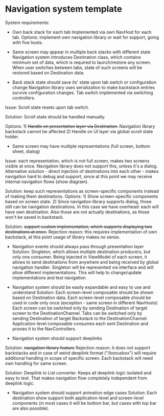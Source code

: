 # Navigation system template

System requirements:
- Own back stack for each tab
Implemented via own NavHost for each tab.
Options: implement own navigation library or wait for support, going with five hosts.

- Same screen may appear in multiple back stacks with different state
Navigation system introduces Destination class, which contains minimum set of data, which is required
to launch/restore any screen. When user switches between tabs, state of such screens will be restored
based on Destination data.

- Back stack state should save its' state upon tab switch or configuration change
Navigation library uses serialization to make backstack entries survive configuration changes. Tab
switch implemented via switching controllers.

Issue: Scroll state resets upon tab switch.

Solution: Scroll state should be handled manually.

Options:
    1) ~~Handle on presentation layer via Destination.~~ Navigation library backstack cannot be affected
    2) Handle on UI layer via global scroll state holder.

- Same screen may have multiple representations (full screen, bottom sheet, dialog)

Issue: each representation, which is not full screen, makes two screens visible at once. Navigation
library does not support this, unless it's a dialog. Alternative solution - direct injection of
destinations into each other - makes navigation hard to debug and support, since at this point we
may receive internal navigation flows (show diagram).

Solution: keep such representations as screen-specific components instead of making them destinations.
Options:
    1) Show screen-specific components based on screen state.
    2) Since navigation library supports dialog, those still can be navigation destinations.
    In this case we have overhead: each will have own destination. Also those are not actually
    destinations, as those won't be saved in backstack.

Solution: ~~support custom implementation, which supports displaying two destinations at once.~~
Rejection reason: this requires implementation of own backstack, at this point usage of library
makes no sense.

- Navigation events should always pass through presentation layer
Solution: Singleton, which allows multiple destination producers, but only one consumer. Being injected
in ViewModel of each screen, it allows to send destinations from anywhere and being received by global
navigation handler.
Singleton will be represented via interface and will allow different implementations. This will help
to change/update implementations and test navigation.

- Navigation system should be easily expandable and easy to use and understand
Solution:
Each screen-level composable should be shown based on Destination data.
Each screen-level composable should be used in code only once (exception - same screen in different
NavHosts)
Each screen can be switched only by sending Destination of target screen to the DestinationChannel.
Tabs can be switched only by sending Destination of target Backstack to the DestinationChannel.
Application-level composable consumes each sent Destination and proxies it to the NavControllers.

- Navigation system should support deeplinks

Solution: ~~navigation library feature~~
Rejection reason: it does not support backstacks and in case of weird deeplink format ("/bonusbox")
will require additional handling in scope of specific screen. Each backstack will need own handling
for same screen.

Solution:
Deeplink to List<Destination> converter. Keeps all deeplink logic isolated and easy to test. That
makes navigation flow completely independent from deeplink logic.

- Navigation system should support animation edge cases
Solution: Each destination show support both application-level and screen-level components (in most
cases it will be bottom bar, but cases with top bar are also possible).